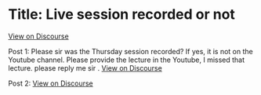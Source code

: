 # Title: Live session recorded or not
[View on Discourse](https://discourse.onlinedegree.iitm.ac.in/t/live-session-recorded-or-not/169456)

Post 1: Please sir was the Thursday session recorded? If yes, it is not on the Youtube channel. Please provide the lecture in the Youtube, I missed that lecture. please reply me sir .
[View on Discourse](https://discourse.onlinedegree.iitm.ac.in/t/live-session-recorded-or-not/169456/1)


Post 2: 
[View on Discourse](https://discourse.onlinedegree.iitm.ac.in/t/live-session-recorded-or-not/169456/2)



